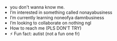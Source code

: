 - you don't wanna know me.
- I’m interested in something called nonayabusiness
-  I’m currently learning noneofya damnbusiness
- I’m looking to collaborate on nothing ngl
-  How to reach me (PLS DON'T TRY) 
- ⚡ Fun fact: autist (not a fun one fr)

<!---
VIRTUOSO69/VIRTUOSO69 is a ✨ special ✨ repository because its `README.md` (this file) appears on your GitHub profile.
You can click the Preview link to take a look at your changes.
--->
